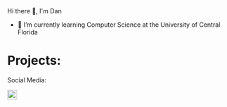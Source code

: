</h1>Hi there 👋, I'm Dan</h1>

- 🌱 I’m currently learning Computer Science at the University of Central Florida

<h1>Projects:</h1>




</h2>Social Media:</h2>

[<img align="left" alt="danmigus | LinkedIn" width="22px" src="https://cdn.jsdelivr.net/npm/simple-icons@v3/icons/linkedin.svg" />][linkedin] 

[linkedin]: https://www.linkedin.com/in/daniel-feng/ 
